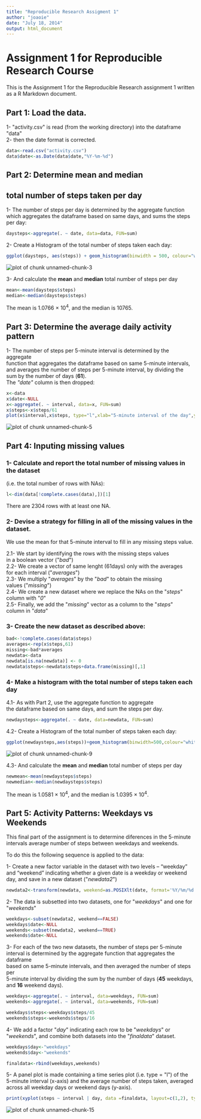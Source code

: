 ```yaml
---
title: "Reproducible Research Assigment 1"
author: "joaoie"
date: "July 18, 2014"
output: html_document
---
```

#  
# Assignment 1 for Reproducible Research Course  

This is the Assignment 1 for the Reproducible Research assignment 1 written as a R Markdown document.


## Part 1: Load the data.

1- "activity.csv" is read (from the working directory) into the dataframe "data"  
2- then the date format is corrected.  


```r
data<-read.csv("activity.csv")
data$date<-as.Date(data$date,"%Y-%m-%d")
```

## Part 2: Determine mean and median  
## total number of steps taken per day

1- The number of steps per day is determined by the aggregate function  
which aggregates the dataframe based on same days, and sums the steps per day:  


```r
daysteps<-aggregate(. ~ date, data=data, FUN=sum)
```

2- Create a Histogram of the total number of steps taken each day:  
 


```r
ggplot(daysteps, aes(steps)) + geom_histogram(binwidth = 500, colour="white") 
```

![plot of chunk unnamed-chunk-3](figure/unnamed-chunk-3.png) 

3- And calculate the **mean** and **median** total number of steps per day   


```r
mean<-mean(daysteps$steps)
median<-median(daysteps$steps)
```
The mean is 1.0766 &times; 10<sup>4</sup>, and the median is 10765.  

## Part 3: Determine the average daily activity pattern  

1- The number of steps per 5-minute interval is determined by the aggregate  
function that aggregates the dataframe based on same 5-minute intervals,  
and averages the number of steps per 5-minute interval, by dividing the  
sum by the number of days (**61**).   
The *"date"* column is then dropped:


```r
x<-data
x$date<-NULL
x<-aggregate(. ~ interval, data=x, FUN=sum)
x$steps<-x$steps/61
plot(x$interval,x$steps, type="l",xlab="5-minute interval of the day",ylab="Average Steps")
```

![plot of chunk unnamed-chunk-5](figure/unnamed-chunk-5.png) 


## Part 4: Inputing missing values  

### 1- Calculate and report the total number of missing values in the dataset  
 (i.e. the total number of rows with NAs):


```r
l<-dim(data[!complete.cases(data),])[1]
```

There are 2304 rows with at least one NA.  

### 2- Devise a strategy for filling in all of the missing values in the dataset.  

We use the mean for that 5-minute interval to fill in any missing steps value.  

2.1- We start by identifying the rows with the missing steps values   
  in a boolean vector ("*bad*")  
2.2- We create a vector of same lenght (61days) only with the averages  
  for each interval ("*averages*")  
2.3- We multiply "*averages*" by the "*bad*" to obtain the missing  
  values ("*missing*")  
2.4- We create a new dataset where we replace the NAs on the "*steps*"  
  column with "*0*"  
2.5- Finally, we add the "*missing*" vector as a column to the "*steps*"  
  column in "*data*"  

### 3- Create the new dataset as described above:  


```r
bad<-!complete.cases(data$steps)
averages<-rep(x$steps,61)
missing<-bad*averages
newdata<-data
newdata[is.na(newdata)] <- 0
newdata$steps<-newdata$steps+data.frame(missing)[,1]
```


### 4- Make a histogram with the total number of steps taken each day

4.1- As with Part 2, use the aggregate function to aggregate  
the dataframe based on same days, and sum the steps per day.


```r
newdaysteps<-aggregate(. ~ date, data=newdata, FUN=sum)
```

4.2- Create a Histogram of the total number of steps taken each day:  


```r
ggplot(newdaysteps,aes(steps))+geom_histogram(binwidth=500,colour="white")+ggtitle("With Inputed Missing Values")
```

![plot of chunk unnamed-chunk-9](figure/unnamed-chunk-9.png) 

4.3- And calculate the **mean** and **median** total number of steps per day   


```r
newmean<-mean(newdaysteps$steps)
newmedian<-median(newdaysteps$steps)
```
The mean is 1.0581 &times; 10<sup>4</sup>, and the median is 1.0395 &times; 10<sup>4</sup>.  

## Part 5: Activity Patterns: Weekdays vs Weekends

This final part of the assignment is to determine diferences in the 5-minute intervals average number of steps between weekdays and weekends.   

To do this the following sequence is applied to the data:  

1- Create a new factor variable in the dataset with two levels – “weekday” and “weekend” indicating whether a given date is a weekday or weekend day, and save in a new dataset ("*newdata2*")

```r
newdata2<-transform(newdata, weekend=as.POSIXlt(date, format='%Y/%m/%d')$wday %in% c(0, 6))
```

2- The data is subsetted into two datasets, one for "*weekdays*" and one for "*weekends*"

```r
weekdays<-subset(newdata2, weekend==FALSE)
weekdays$date<-NULL
weekends<-subset(newdata2, weekend==TRUE)
weekends$date<-NULL
```

3- For each of the two new datasets, the  number of steps per 5-minute   
interval is determined by the aggregate function that aggregates the dataframe  
based on same 5-minute intervals, and then averaged the number of steps per  
5-minute interval by dividing the sum by the number of days (**45** weekdays, and **16** weekend days). 

```r
weekdays<-aggregate(. ~ interval, data=weekdays, FUN=sum)
weekends<-aggregate(. ~ interval, data=weekends, FUN=sum)

weekdays$steps<-weekdays$steps/45
weekends$steps<-weekends$steps/16
```


4- We add a factor "*day*" indicating each row to be "*weekdays*" or "*weekends*", and combine both datasets into the "*finaldata*" dataset.  

```r
weekdays$day<-"weekdays"
weekends$day<-"weekends"

finaldata<-rbind(weekdays,weekends)
```

5- A panel plot is made containing a time series plot (i.e. type = "l") of the 5-minute interval (x-axis) and the average number of steps taken, averaged across all weekday days or weekend days (y-axis).   

```r
print(xyplot(steps ~ interval | day, data =finaldata, layout=c(1,2), type="l"))
```

![plot of chunk unnamed-chunk-15](figure/unnamed-chunk-15.png) 
